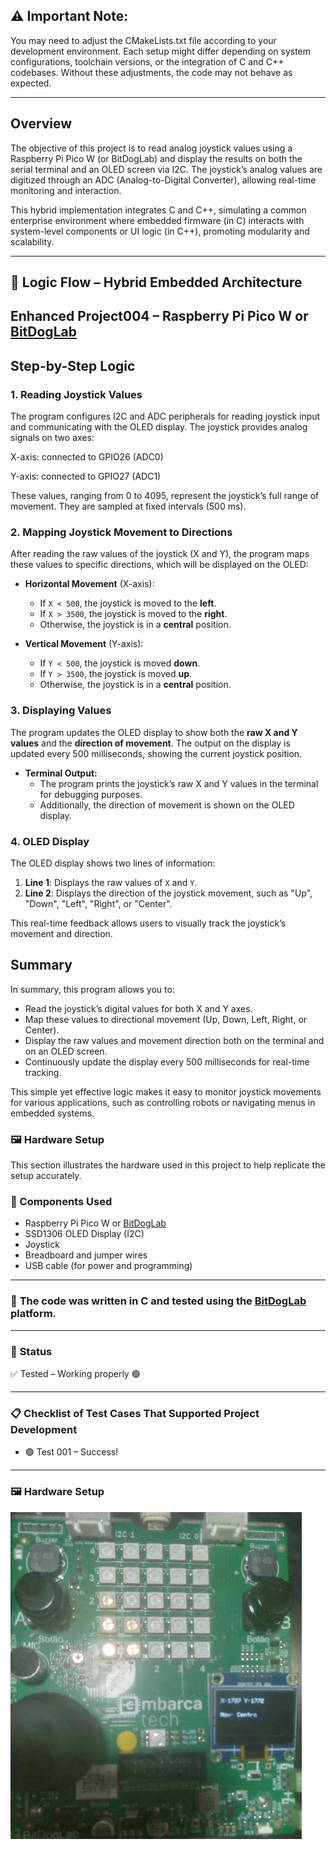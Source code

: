 ## ⚠️ Important Note:
You may need to adjust the CMakeLists.txt file according to your development environment. Each setup might differ depending on system configurations, toolchain versions, or the integration of C and C++ codebases. Without these adjustments, the code may not behave as expected.

---

## Overview

The objective of this project is to read analog joystick values using a Raspberry Pi Pico W (or BitDogLab) and display the results on both the serial terminal and an OLED screen via I2C. The joystick’s analog values are digitized through an ADC (Analog-to-Digital Converter), allowing real-time monitoring and interaction.

This hybrid implementation integrates C and C++, simulating a common enterprise environment where embedded firmware (in C) interacts with system-level components or UI logic (in C++), promoting modularity and scalability.

---

## 🧠 Logic Flow – Hybrid Embedded Architecture

## Enhanced Project004 – Raspberry Pi Pico W or [BitDogLab](https://github.com/BitDogLab)

## Step-by-Step Logic

### 1. **Reading Joystick Values**

The program configures I2C and ADC peripherals for reading joystick input and communicating with the OLED display. The joystick provides analog signals on two axes:

X-axis: connected to GPIO26 (ADC0)

Y-axis: connected to GPIO27 (ADC1)

These values, ranging from 0 to 4095, represent the joystick’s full range of movement. They are sampled at fixed intervals (500 ms).

### 2. **Mapping Joystick Movement to Directions**

After reading the raw values of the joystick (X and Y), the program maps these values to specific directions, which will be displayed on the OLED:

- **Horizontal Movement** (X-axis):
  - If `X < 500`, the joystick is moved to the **left**.
  - If `X > 3500`, the joystick is moved to the **right**.
  - Otherwise, the joystick is in a **central** position.

- **Vertical Movement** (Y-axis):
  - If `Y < 500`, the joystick is moved **down**.
  - If `Y > 3500`, the joystick is moved **up**.
  - Otherwise, the joystick is in a **central** position.

### 3. **Displaying Values**

The program updates the OLED display to show both the **raw X and Y values** and the **direction of movement**. The output on the display is updated every 500 milliseconds, showing the current joystick position.

- **Terminal Output:**
  - The program prints the joystick’s raw X and Y values in the terminal for debugging purposes. 
  - Additionally, the direction of movement is shown on the OLED display.

### 4. **OLED Display**

The OLED display shows two lines of information:
1. **Line 1**: Displays the raw values of `X` and `Y`.
2. **Line 2**: Displays the direction of the joystick movement, such as "Up", "Down", "Left", "Right", or "Center".

This real-time feedback allows users to visually track the joystick’s movement and direction.

## Summary

In summary, this program allows you to:
- Read the joystick’s digital values for both X and Y axes.
- Map these values to directional movement (Up, Down, Left, Right, or Center).
- Display the raw values and movement direction both on the terminal and on an OLED screen.
- Continuously update the display every 500 milliseconds for real-time tracking.

This simple yet effective logic makes it easy to monitor joystick movements for various applications, such as controlling robots or navigating menus in embedded systems.

### 🖼️ Hardware Setup

This section illustrates the hardware used in this project to help replicate the setup accurately.

### 🔧 Components Used

- Raspberry Pi Pico W or [BitDogLab](https://github.com/BitDogLab)
- SSD1306 OLED Display (I2C)
- Joystick
- Breadboard and jumper wires
- USB cable (for power and programming)

---

### 📝 **The code was written in C and tested using the [BitDogLab](https://github.com/BitDogLab) platform.**

---

### 🔧 **Status**

✅ Tested – Working properly 🟢

---

### 📋 **Checklist of Test Cases That Supported Project Development**

- 🟢 Test 001 – Success!

---

### 🖼️ Hardware Setup

![Final tested project](./assets/20250412_174721.jpg)

